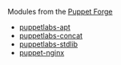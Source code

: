 Modules from the [Puppet Forge](https://forge.puppet.com)

* [puppetlabs-apt](https://forge.puppet.com/puppetlabs/apt)
* [puppetlabs-concat](https://forge.puppet.com/puppetlabs/concat)
* [puppetlabs-stdlib](https://forge.puppet.com/puppetlabs/stdlib)
* [puppet-nginx](https://forge.puppet.com/puppet/nginx)
